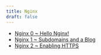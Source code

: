 ```yaml
---
title: Nginx
draft: false
---
```


* [Nginx 0 ~ Hello Nginx!](0/index.html)
* [Nginx 1 ~ Subdomains and a Blog](1/index.html)
* [Nginx 2 ~ Enabling HTTPS](2/index.html)